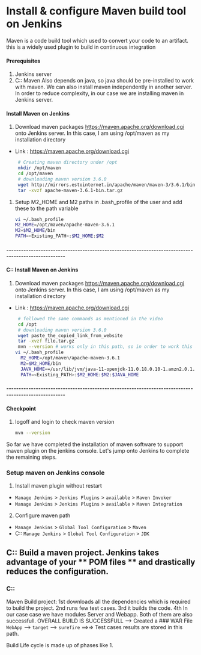 #  Install & configure Maven build tool on Jenkins
Maven is a code build tool which used to convert your code to an artifact. this is a widely used plugin to build in continuous integration


#### Prerequisites
1. Jenkins server
2. C:: Maven Also depends on java, so java should be pre-installed to work with maven. We can also install maven independently in another server. In order to reduce complexity, in our case we are installing maven in Jenkins server.

#### Install Maven on Jenkins
1. Download maven packages https://maven.apache.org/download.cgi onto Jenkins server. In this case, I am using /opt/maven as my installation directory
 - Link : https://maven.apache.org/download.cgi
    ```sh
     # Creating maven directory under /opt
     mkdir /opt/maven
     cd /opt/maven
     # downloading maven version 3.6.0
     wget http://mirrors.estointernet.in/apache/maven/maven-3/3.6.1/binaries/apache-maven-3.6.1-bin.tar.gz
     tar -xvzf apache-maven-3.6.1-bin.tar.gz
     ```
	
1. Setup M2_HOME and M2 paths in .bash_profile of the user and add these to the path variable
   ```sh
   vi ~/.bash_profile
   M2_HOME=/opt/maven/apache-maven-3.6.1
   M2=$M2_HOME/bin
   PATH=<Existing_PATH>:$M2_HOME:$M2
   ```
#### ----------------------------------------------------------------------------------------------------
#### C:: Install Maven on Jenkins
1. Download maven packages https://maven.apache.org/download.cgi onto Jenkins server. In this case, I am using /opt/maven as my installation directory
 - Link : https://maven.apache.org/download.cgi
    ```sh
     # followed the same commands as mentioned in the video
     cd /opt
     # downloading maven version 3.6.0
     wget paste_the_copied_link_from_website
     tar -xvzf file.tar.gz
     mvn --version # works only in this path, so in order to work this anywhere we need set up M2_HOME, M2 and JAVA_HOME paths in .bash_profile of the user and add these to the path variable.
   vi ~/.bash_profile
      M2_HOME=/opt/maven/apache-maven-3.6.1
      M2=$M2_HOME/bin
      JAVA_HOME==/usr/lib/jvm/java-11-openjdk-11.0.18.0.10-1.amzn2.0.1.x86_64
      PATH=<Existing_PATH>:$M2_HOME:$M2:$JAVA_HOME
     ```
#### ----------------------------------------------------------------------------------------------------
#### Checkpoint 
1. logoff and login to check maven version
  
    ```sh
    mvn --version
    ```
So far we have completed the installation of maven software to support maven plugin on the jenkins console. Let's jump onto Jenkins to complete the remaining steps. 

### Setup maven on Jenkins console
1. Install maven plugin without restart  
  - `Manage Jenkins` > `Jenkins Plugins` > `available` > `Maven Invoker`
  - `Manage Jenkins` > `Jenkins Plugins` > `available` > `Maven Integration`

2. Configure maven path
  - `Manage Jenkins` > `Global Tool Configuration` > `Maven`
  - C:: `Manage Jenkins` > `Global Tool Configuration` > `JDK`
## C:: Build a maven project. Jenkins takes advantage of your ** POM files ** and drastically reduces the configuration. 
### C::
 Maven Build project:
  1st downloads all the dependencies which is required to build the project.
  2nd runs few test cases.
  3rd it builds the code.
  4th In our case case we have modules Server and Webapp. Both of them are also successfull.
   OVERALL BUILD IS SUCCESSFULL  -->  Created a ### WAR File
  `WebApp` -->  `target` -->  `surefire` ==>=>  Test cases results are stored in this path.
  
  Build Life cycle is made up of phases like 
   1. 
  
